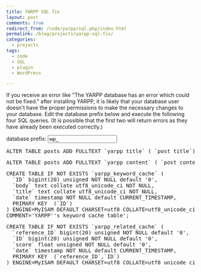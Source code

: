 ```yaml
---
title: YARPP SQL fix
layout: post
comments: true
redirect_from: /code/yarpp/sql.php/index.html
permalink: /blog/projects/yarpp-sql-fix/
categories:
  - projects
tags:
  - code
  - SQL
  - plugin
  - WordPress

---
```


If you receive an error like "The YARPP database has an error which could not be fixed." after installing YARPP, it is likely that your database user doesn't have the proper permissions to make the necessary changes to your database. Edit the database prefix below and execute the following four SQL queries. (It is possible that the first two will return errors as they have already been executed correctly.)

<label for='wp_prefix'>database prefix:</label> <input id='wp_prefix' value='wp_' type='text'/>

<script language='javascript'>
function setprefix () {
	$('.wp_prefix').text($('#wp_prefix').val());
}

$(document).ready(function() {
	$('#wp_prefix').keyup(setprefix);
	setprefix();
});
</script>

<pre>ALTER TABLE <span class='wp_prefix'></span>posts ADD FULLTEXT `yarpp_title` ( `post_title`)</pre>

<pre>ALTER TABLE <span class='wp_prefix'></span>posts ADD FULLTEXT `yarpp_content` ( `post_content`)</pre>

<pre>CREATE TABLE IF NOT EXISTS `<span class='wp_prefix'></span>yarpp_keyword_cache` (
  `ID` bigint(20) unsigned NOT NULL default '0',
  `body` text collate utf8_unicode_ci NOT NULL,
  `title` text collate utf8_unicode_ci NOT NULL,
  `date` timestamp NOT NULL default CURRENT_TIMESTAMP,
  PRIMARY KEY  (`ID`)
) ENGINE=MyISAM DEFAULT CHARSET=utf8 COLLATE=utf8_unicode_ci
COMMENT='YARPP''s keyword cache table';</pre>
			
<pre>CREATE TABLE IF NOT EXISTS `<span class='wp_prefix'></span>yarpp_related_cache` (
  `reference_ID` bigint(20) unsigned NOT NULL default '0',
  `ID` bigint(20) unsigned NOT NULL default '0',
  `score` float unsigned NOT NULL default '0',
  `date` timestamp NOT NULL default CURRENT_TIMESTAMP,
  PRIMARY KEY  (`reference_ID`,`ID`)
) ENGINE=MyISAM DEFAULT CHARSET=utf8 COLLATE=utf8_unicode_ci;</pre>
